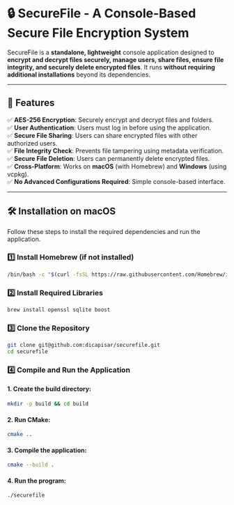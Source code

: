 # 🔒 SecureFile - A Console-Based Secure File Encryption System

SecureFile is a **standalone, lightweight** console application designed to **encrypt and decrypt files securely, manage users, share files, ensure file integrity, and securely delete encrypted files**. It runs **without requiring additional installations** beyond its dependencies.

---

## 📌 Features
✅ **AES-256 Encryption**: Securely encrypt and decrypt files and folders.  
✅ **User Authentication**: Users must log in before using the application.  
✅ **Secure File Sharing**: Users can share encrypted files with other authorized users.  
✅ **File Integrity Check**: Prevents file tampering using metadata verification.  
✅ **Secure File Deletion**: Users can permanently delete encrypted files.  
✅ **Cross-Platform**: Works on **macOS** (with Homebrew) and **Windows** (using vcpkg).  
✅ **No Advanced Configurations Required**: Simple console-based interface.

---

## 🛠️ **Installation on macOS**
Follow these steps to install the required dependencies and run the application.

### 1️⃣ **Install Homebrew (if not installed)**
```bash
/bin/bash -c "$(curl -fsSL https://raw.githubusercontent.com/Homebrew/install/HEAD/install.sh)"
```

### 2️⃣ **Install Required Libraries**

```bash
brew install openssl sqlite boost
```

### 3️⃣ **Clone the Repository**

```bash
git clone git@github.com:dicapisar/securefile.git
cd securefile
```

### 4️⃣ **Compile and Run the Application**

#### 1. Create the build directory:
```bash
mkdir -p build && cd build
```

#### 2. Run CMake:
```bash
cmake ..
```

#### 3. Compile the application:
```bash
cmake --build .
```

#### 4.	Run the program:
```bash
./securefile
```